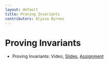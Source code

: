 ```yaml
---
layout: default
title: Proving Invariants
contributors: Alyssa Byrnes
---
```


# Proving Invariants

* Proving Invariants: Video, [Slides](/comp283/lessons/Induction.html), [Assignment](https://www.gradescope.com/)
